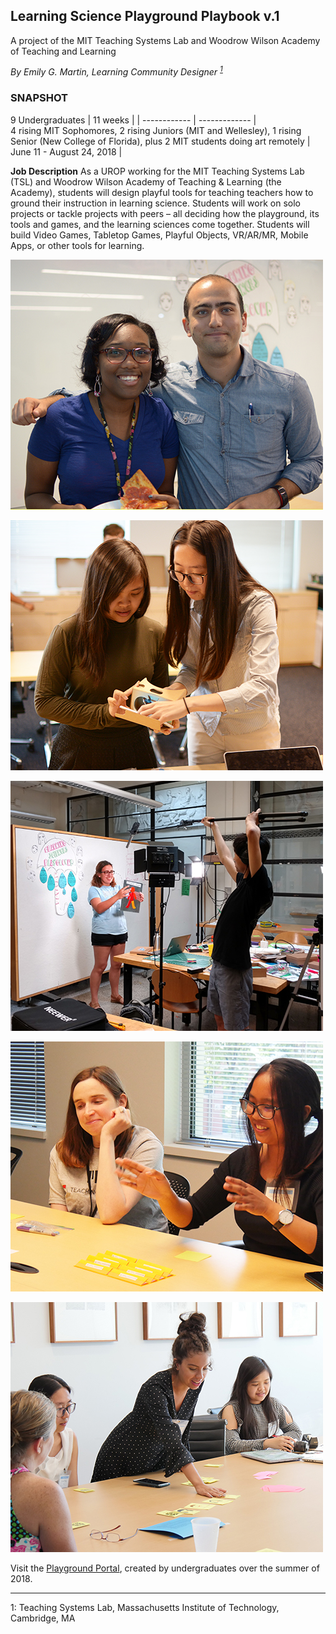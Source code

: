 ## **Learning Science Playground Playbook v.1**
A project of the MIT Teaching Systems Lab and Woodrow Wilson Academy of Teaching and Learning

*By Emily G. Martin, Learning Community Designer <sup>[1](#footnote1)</sup>*



### SNAPSHOT

9 Undergraduates | 11 weeks |  |
------------ | ------------- |  
4 rising MIT Sophomores, 2 rising Juniors (MIT and Wellesley), 1 rising Senior (New College of Florida), plus 2 MIT students doing art remotely | June 11 - August 24, 2018 |  

**Job Description**
As a UROP working for the MIT Teaching Systems Lab (TSL) and Woodrow Wilson Academy of Teaching & Learning (the Academy), students will design playful tools for teaching teachers how to ground their instruction in learning science. Students will work on solo projects or tackle projects with peers – all deciding how the playground, its tools and games, and the learning sciences come together.  Students will build Video Games, Tabletop Games, Playful Objects, VR/AR/MR, Mobile Apps, or other tools for learning.

![Image](/images/DSC_6855_500x400_OB.jpg)

![Image](/images/DSC_6861_500x400_SL.jpg)

![Image](/images/IMG_122548209_500x400_N.jpg)

![Image](/images/P1000347_500x400_C.jpg)

![Image](/images/P1000366_500x400_R.jpg)

Visit the [Playground Portal](http://web.mit.edu/teachingsystems/playground/learning_science/portal/index.html), created by undergraduates over the summer of 2018.


---

<a name="footnote1">1</a>: Teaching Systems Lab, Massachusetts Institute of Technology, Cambridge, MA
